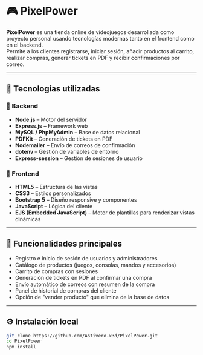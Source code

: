# 🎮 PixelPower

**PixelPower** es una tienda online de videojuegos desarrollada como proyecto personal usando tecnologías modernas tanto en el frontend como en el backend.  
Permite a los clientes registrarse, iniciar sesión, añadir productos al carrito, realizar compras, generar tickets en PDF y recibir confirmaciones por correo.

---

## 🚀 Tecnologías utilizadas

### 🧠 Backend
- **Node.js** – Motor del servidor
- **Express.js** – Framework web
- **MySQL / PhpMyAdmin** – Base de datos relacional
- **PDFKit** – Generación de tickets en PDF
- **Nodemailer** – Envío de correos de confirmación
- **dotenv** – Gestión de variables de entorno
- **Express-session** – Gestión de sesiones de usuario

### 🎨 Frontend
- **HTML5** – Estructura de las vistas
- **CSS3** – Estilos personalizados
- **Bootstrap 5** – Diseño responsive y componentes
- **JavaScript** – Lógica del cliente
- **EJS (Embedded JavaScript)** – Motor de plantillas para renderizar vistas dinámicas

---

## 🛒 Funcionalidades principales

- Registro e inicio de sesión de usuarios y administradores
- Catálogo de productos (juegos, consolas, mandos y accesorios)
- Carrito de compras con sesiones
- Generación de tickets en PDF al confirmar una compra
- Envío automático de correos con resumen de la compra
- Panel de historial de compras del cliente
- Opción de "vender producto" que elimina de la base de datos

---

## ⚙️ Instalación local

```bash
git clone https://github.com/Astivero-x3d/PixelPower.git
cd PixelPower
npm install
